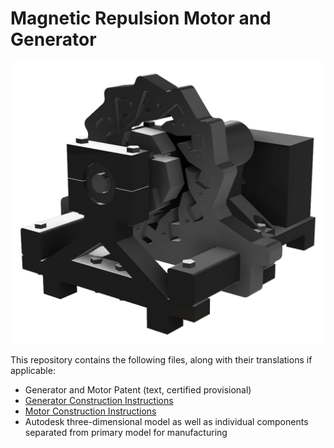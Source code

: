 # Magnetic Repulsion Motor and Generator

![Bannon Maher Magnetic Repulsion Generator](bannon_maher_magnetic_repulsion_generator.jpg)

This repository contains the following files, along with their translations if applicable:
- Generator and Motor Patent (text, certified provisional)
- [Generator Construction Instructions](https://github.com/bannonmaher/magnetic_repulsion_motor_and_generator/blob/master/magnetic_repulsion_generator_construction_instructions.md)
- [Motor Construction Instructions](https://github.com/bannonmaher/magnetic_repulsion_motor_and_generator/blob/master/magnetic_repulsion_motor_construction_instructions.md)
- Autodesk three-dimensional model as well as individual components separated from primary model for manufacturing
